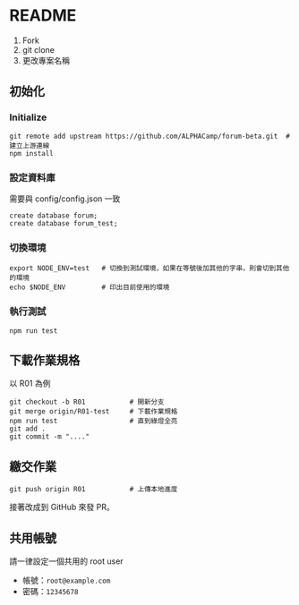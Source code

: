 # README

1. Fork
2. git clone
3. 更改專案名稱

## 初始化
### Initialize
```
git remote add upstream https://github.com/ALPHACamp/forum-beta.git  # 建立上游連線
npm install
```

### 設定資料庫
需要與 config/config.json 一致

```
create database forum;
create database forum_test;
```

### 切換環境

```
export NODE_ENV=test   # 切換到測試環境，如果在等號後加其他的字串，則會切到其他的環境
echo $NODE_ENV         # 印出目前使用的環境
```

### 執行測試
```
npm run test
```

## 下載作業規格
以 R01 為例

```
git checkout -b R01           # 開新分支
git merge origin/R01-test     # 下載作業規格
npm run test                  # 直到綠燈全亮
git add .
git commit -m "...."
```

## 繳交作業

```
git push origin R01           # 上傳本地進度
```

接著改成到 GitHub 來發 PR。

## 共用帳號
請一律設定一個共用的 root user
- 帳號：`root@example.com`
- 密碼：`12345678`